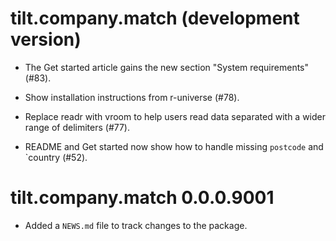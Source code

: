 # tilt.company.match (development version)

* The Get started article gains the new section "System requirements" (#83).

* Show installation instructions from r-universe (#78).

* Replace readr with vroom to help users read data separated with a wider range
of delimiters (#77).

* README and Get started now show how to handle missing `postcode` and `country
(#52).

# tilt.company.match 0.0.0.9001

* Added a `NEWS.md` file to track changes to the package.
